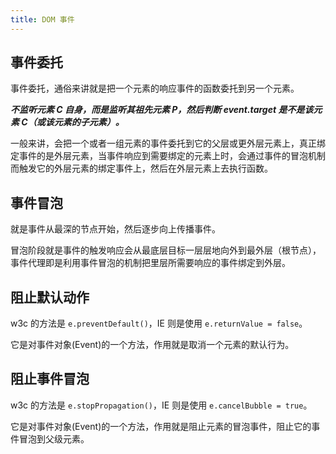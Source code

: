 ```yaml
---
title: DOM 事件
---
```


## 事件委托

事件委托，通俗来讲就是把一个元素的响应事件的函数委托到另一个元素。

***不监听元素 C 自身，而是监听其祖先元素 P，然后判断 event.target 是不是该元素 C（或该元素的子元素）。***

一般来讲，会把一个或者一组元素的事件委托到它的父层或更外层元素上，真正绑定事件的是外层元素，当事件响应到需要绑定的元素上时，会通过事件的冒泡机制而触发它的外层元素的绑定事件上，然后在外层元素上去执行函数。


## 事件冒泡

就是事件从最深的节点开始，然后逐步向上传播事件。

冒泡阶段就是事件的触发响应会从最底层目标一层层地向外到最外层（根节点），事件代理即是利用事件冒泡的机制把里层所需要响应的事件绑定到外层。

## 阻止默认动作

w3c 的方法是 `e.preventDefault()`，IE 则是使用 `e.returnValue = false`。

它是对事件对象(Event)的一个方法，作用就是取消一个元素的默认行为。

## 阻止事件冒泡

w3c 的方法是 `e.stopPropagation()`，IE 则是使用 `e.cancelBubble = true`。

它是对事件对象(Event)的一个方法，作用就是阻止元素的冒泡事件，阻止它的事件冒泡到父级元素。